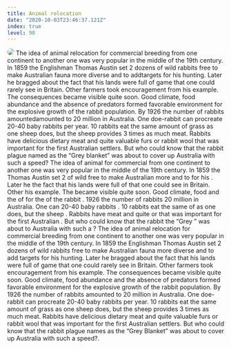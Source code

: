 ```yaml
---
title: Animal relocation
date: "2020-10-03T23:46:37.121Z"
index: true
level: 90
---
```

<img src="/images/bunney.jpg" style="border-radius:1rem">

<Tabs>
<Box title="reading"  isJustify={true}>
The idea of animal <T translate="переселения">relocation</t> for commercial <T translate="разведения">breeding</t> from one continent to another one was very popular in the middle of the 19th century. In 1859 the <T translate="англичанин">Englishman</t> Thomas Austin set 2 <T translate="десятка">dozens</t> of wild <T translate="кроликов">rabbits</t> free to make Australian <T translate="фауну">fauna</t> more <T translate="разнообразной">diverse</t> and to <T translate="добавить">add</t><T translate="мишеней">targets</t> for his <T translate="охоты">hunting</t>. Later he <T translate="хвалился">bragged </t> about the fact that his lands were full of <T translate="дичью">game</t> that one could <T translate="редко">rarely</t> see in Britain. Other <T translate="фермеры">farmers</t> took <T translate="вдохновились">encouragement</t> from his example. The <T translate="последствия">consequences</t> became visible quite soon. Good climate, food <T translate="обилие">abundance</t> and the <T translate="отсутствие">absence</t> of <T translate="хищников">predators</t> <T translate="создали">formed</t> <T translate="благоприятные">favorable</t> <T translate="условия">environment</t> for the <T translate="взрывного">explosive</t> <T translate="роста">growth</t> of the rabbit <T translate="популяции">population</t>. <T translate="К">By</t> 1926 the number of rabbits amounted<T translate="составляло">amounted to</t> 20 million in Australia. One <T translate="крольчиха">doe-rabbit</t> can <T translate="произвести">procreate</t> 20-40 baby rabbits <T translate="в год">per year</t>. 10 rabbits eat the same <T translate="количество">amount</t> of <T translate="травы">grass</t> as one <T translate="овца">sheep</t> does, but the sheep <T translate="дает">provides</t> <T translate="в 3 раза больше">3 times as much</t> <T translate="мяса">meat</t>. Rabbits have <T translate="вкусное">delicious</t> <T translate="диетическое">dietary</t> meat and quite <T translate="ценные">valuable</t> <T translate="шкурки">furs</t> or <T translate="кроличий пух">rabbit wool</t> that was important for the first Australian <T translate="поселенцев">settlers</t>. But who could know that the rabbit <T translate="нашествие">plague</t> <T translate="под названием">named as</t> the “Grey <T translate="одеяло">blanket</t>” was about to <T translate="накроет">cover up</t> Australia with such a <T translate="скоростью">speed</t>?
</Box>
<Box title="Exercise">
The idea of animal <CompleteText answer="relocation" placeholder="переселения"/> for commercial <CompleteText answer="breeding" placeholder="разведения"/> from one continent to another one was very popular in the middle of the 19th century. In 1859 the <CompleteText answer="Englishman" placeholder="англичанин"/> Thomas Austin set 2 <CompleteText answer="dozens" placeholder="десятка"/> of wild <CompleteText answer="rabbits" placeholder="кроликов"/> free to make Australian <CompleteText answer="fauna" placeholder="фауну"/> more <CompleteText answer="diverse" placeholder="разнообразной"/> and to <CompleteText answer="add" placeholder="добавить"/> <CompleteText answer="targets" placeholder="мишеней"/> for his <CompleteText answer="hunting" placeholder="охоты"/> . Later he <CompleteText answer="bragged about" placeholder="хвалился"/> the fact that his lands were full of <CompleteText answer="game" placeholder="дичью"/> that one could <CompleteText answer="rarely" placeholder="редко"/> see in Britain. Other <CompleteText answer="farmers" placeholder="фермеры"/> <CompleteText answer="took encouragement from" placeholder="вдохновились"/> his example. The <CompleteText answer="consequences" placeholder="последствия"/> became visible quite soon. Good climate, food <CompleteText answer= "abundance" placeholder="обилие"/> and the <CompleteText answer="absence" placeholder="отсутствие"/> of <CompleteText answer= " predators" placeholder="хищников"/> <CompleteText answer="formed" placeholder="создали"/> <CompleteText answer="favorable" placeholder="благоприятные"/> <CompleteText answer=" environment" placeholder="условия"/> for the <CompleteText answer="explosive" placeholder="взрывного"/> <CompleteText answer="growth" placeholder="роста"/> of the rabbit <CompleteText answer="population " placeholder="популяции"/> . <CompleteText answer="By" placeholder="К"/> 1926 the number of rabbits <CompleteText answer="amounted to" placeholder="составляло"/> 20 million in Australia. One <CompleteText answer="doe-rabbit" placeholder="крольчиха"/> can <CompleteText answer="procreate" placeholder="произвести"/> 20-40 baby rabbits <CompleteText answer="per year" placeholder="в год"/> . 10 rabbits eat the same <CompleteText answer="amount" placeholder="количество"/> of <CompleteText answer="grass" placeholder="травы"/> as one <CompleteText answer="sheep" placeholder="овца"/> does, but the sheep <CompleteText answer="provides" placeholder="дает"/> <CompleteText answer="3 times as much" placeholder="в 3 раза больше"/> <CompleteText answer="meat" placeholder="мяса"/> . Rabbits have <CompleteText answer=" delicious" placeholder="вкусное"/> <CompleteText answer="dietary" placeholder="диетическое"/> meat and quite <CompleteText answer="valuable" placeholder="ценные"/> <CompleteText answer="furs" placeholder="шкурки"/> or <CompleteText answer="rabbit wool" placeholder="кроличий пух"/> that was important for the first Australian <CompleteText answer="settlers" placeholder="поселенцев"/> . But who could know that the rabbit <CompleteText answer="plague" placeholder="нашествие"/> <CompleteText answer="named as" placeholder="под названием"/> the “Grey ” <CompleteText answer="Blanket" placeholder="одеяло"/> was about to <CompleteText answer=" cover up" placeholder="накроет"/> Australia with such a <CompleteText answer="speed" placeholder="скоростью"/> ?

</Box>
<Box title="speech"><Speech>The idea of animal relocation for commercial breeding from one continent to another one was very popular in the middle of the 19th century.</Speech> 
<Speech>In 1859 the Englishman Thomas Austin set 2 dozens of wild rabbits free to make Australian fauna more diverse and to add targets for his hunting.</Speech> 
<Speech>Later he bragged about the fact that his lands were full of game that one could rarely see in Britain.</Speech> 
<Speech>Other farmers took encouragement from his example.</Speech> 
<Speech>The consequences became visible quite soon.</Speech> 
<Speech>Good climate, food abundance and the absence of predators formed favorable environment for the explosive growth of the rabbit population.</Speech> 
<Speech>By 1926 the number of rabbits amounted to 20 million in Australia.</Speech> 
<Speech>One doe-rabbit can procreate 20-40 baby rabbits per year.</Speech> 
<Speech>10 rabbits eat the same amount of grass as one sheep does, but the sheep provides 3 times as much meat.</Speech> 
<Speech>Rabbits have delicious dietary meat and quite valuable furs or rabbit wool that was important for the first Australian settlers.</Speech> 
<Speech>But who could know that the rabbit plague names as the “Grey Blanket” was about to cover up Australia with such a speed?.</Speech> </Box>
</Tabs>
